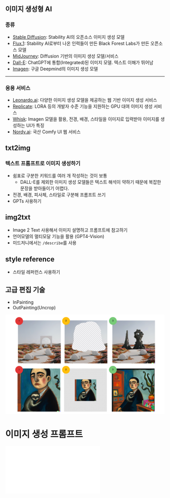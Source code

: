 ## 이미지 생성형 AI

### 종류

- [Stable Diffusion](https://stability.ai/): Stability AI의 오픈소스 이미지 생성 모델
- [Flux.1](https://blackforestlabs.ai/): Stability AI로부터 나온 인력들이 만든 Black Forest Labs가 만든 오픈소스 모델
- [MidJourney](https://www.midjourney.com/): Diffusion 기반의 이미지 생성 모델/서비스
- [Dall-E](https://openai.com/index/dall-e-3/): ChatGPT에 통합(Integrated)된 이미지 모델. 텍스트 이해가 뛰어남 
- [Imagen](https://deepmind.google/technologies/imagen-3/): 구글 Deepmind의 이미지 생성 모델


***

### 응용 서비스

- [Leonardo.ai](https://leonardo.ai/): 다양한 이미지 생성 모델을 제공하는 웹 기반 이미지 생성 서비스
- [Replicate](https://replicate.com/): LORA 등의 개발자 수준 기능을 지원하는 GPU 대여 이미지 생성 서비스
- [Whisk](https://labs.google/fx/tools/whisk): Imagen 모델을 활용, 전경, 배경, 스타일을 이미지로 입력받아 이미지를 생성하는 UI가 특징
- [Nordy.ai](https://nordy.ai/): 국산 Comfy UI 웹 서비스

## txt2img

### 텍스트 프롬프트로 이미지 생성하기

- 쉼표로 구분한 키워드를 여러 개 작성하는 것이 보통
	- DALL-E를 제외한 이미지 생성 모델들은 텍스트 해석이 약하기 때문에 복잡한 문장을 받아들이기 어렵다.
- 전경, 배경, 피사체, 스타일로 구분해 프롬프트 쓰기
- GPTs 사용하기

## img2txt

- Image 2 Text 사용해서 이미지 설명하고 프롬프트에 참고하기
- 언어모델의 멀티모달 기능을 활용 (GPT4-Vision)
- 미드저니에서는 `/describe`를 사용

## style reference

- 스타일 레퍼런스 사용하기

## 고급 편집 기술

- InPainting
- OutPainting(Uncrop)

![](attachments/genAI-in_out_paint.png)

# 이미지 생성 프롬프트

![이미지 생성 프롬프트](modules/이미지%20생성%20프롬프트.md)